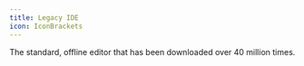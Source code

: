 ```yaml
---
title: Legacy IDE
icon: IconBrackets
---
```


The standard, offline editor that has been downloaded over 40 million times.